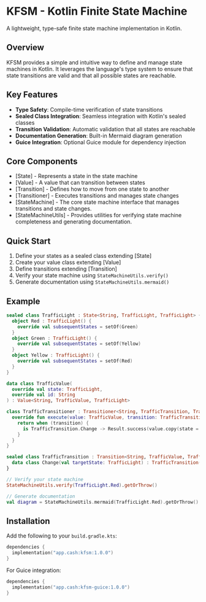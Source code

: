 # KFSM - Kotlin Finite State Machine

A lightweight, type-safe finite state machine implementation in Kotlin.

## Overview

KFSM provides a simple and intuitive way to define and manage state machines in Kotlin. It leverages the language's type system to ensure that state transitions are valid and that all possible states are reachable.

## Key Features

* **Type Safety**: Compile-time verification of state transitions
* **Sealed Class Integration**: Seamless integration with Kotlin's sealed classes
* **Transition Validation**: Automatic validation that all states are reachable
* **Documentation Generation**: Built-in Mermaid diagram generation
* **Guice Integration**: Optional Guice module for dependency injection

## Core Components

* [State] - Represents a state in the state machine
* [Value] - A value that can transition between states
* [Transition] - Defines how to move from one state to another
* [Transitioner] - Executes transitions and manages state changes
* [StateMachine] - The core state machine interface that manages transitions and state changes.
* [StateMachineUtils] - Provides utilities for verifying state machine completeness and generating documentation.

## Quick Start

1. Define your states as a sealed class extending [State]
2. Create your value class extending [Value]
3. Define transitions extending [Transition]
4. Verify your state machine using `StateMachineUtils.verify()`
5. Generate documentation using `StateMachineUtils.mermaid()`

## Example

```kotlin
sealed class TrafficLight : State<String, TrafficLight, TrafficLight> {
  object Red : TrafficLight() {
    override val subsequentStates = setOf(Green)
  }
  object Green : TrafficLight() {
    override val subsequentStates = setOf(Yellow)
  }
  object Yellow : TrafficLight() {
    override val subsequentStates = setOf(Red)
  }
}

data class TrafficValue(
  override val state: TrafficLight,
  override val id: String
) : Value<String, TrafficValue, TrafficLight>

class TrafficTransitioner : Transitioner<String, TrafficTransition, TrafficValue, TrafficLight> {
  override fun execute(value: TrafficValue, transition: TrafficTransition): Result<TrafficValue> {
    return when (transition) {
      is TrafficTransition.Change -> Result.success(value.copy(state = transition.targetState))
    }
  }
}

sealed class TrafficTransition : Transition<String, TrafficValue, TrafficLight> {
  data class Change(val targetState: TrafficLight) : TrafficTransition()
}

// Verify your state machine
StateMachineUtils.verify(TrafficLight.Red).getOrThrow()

// Generate documentation
val diagram = StateMachineUtils.mermaid(TrafficLight.Red).getOrThrow()
```

## Installation

Add the following to your `build.gradle.kts`:

```kotlin
dependencies {
  implementation("app.cash:kfsm:1.0.0")
}
```

For Guice integration:

```kotlin
dependencies {
  implementation("app.cash:kfsm-guice:1.0.0")
}
```

